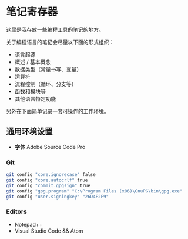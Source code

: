 # 笔记寄存器

这里是我存放一些编程工具的笔记的地方。

关于编程语言的笔记会尽量以下面的形式组织：

- 语言起源
- 概述 / 基本概念
- 数据类型（常量书写、变量）
- 运算符
- 流程控制（循环、分支等）
- 函数和模块等
- 其他语言特定功能

另外在下面简单记录一套可操作的工作环境。

## 通用环境设置

- **字体** Adobe Source Code Pro

### Git

```bash
git config "core.ignorecase" false
git config "core.autocrlf" true
git config "commit.gpgsign" true
git config "gpg.program" "C:\Program Files (x86)\GnuPG\bin\gpg.exe"
git config "user.signingkey" "26D4F2F9"
```

### Editors

- Notepad++
- Visual Studio Code && Atom
